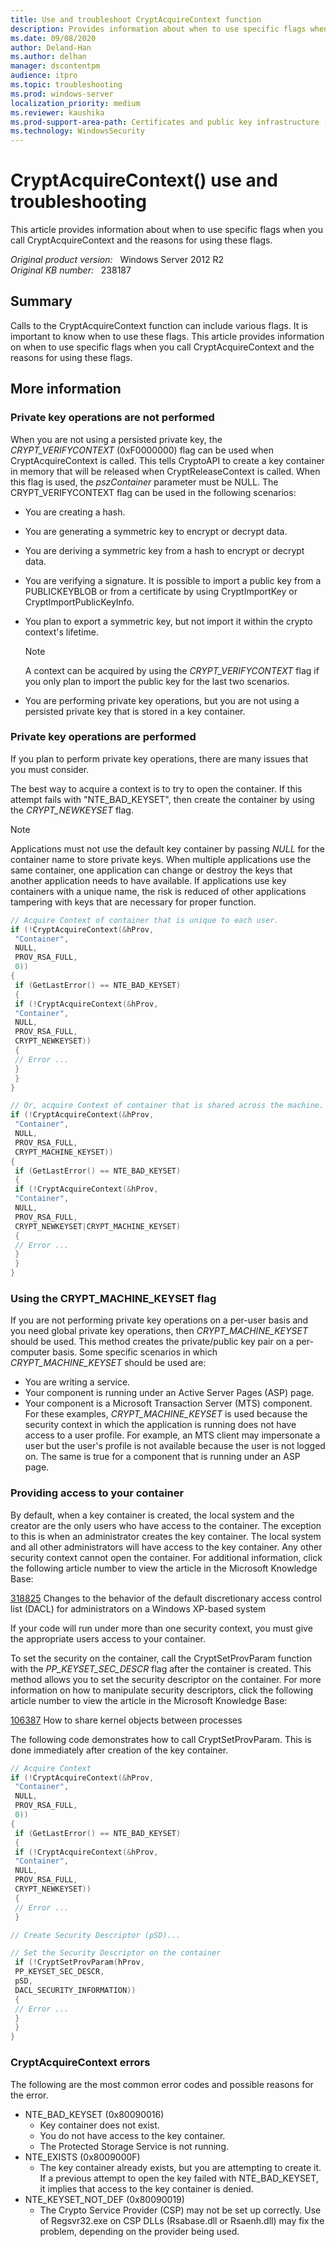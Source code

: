 ```yaml
---
title: Use and troubleshoot CryptAcquireContext function
description: Provides information about when to use specific flags when you call CryptAcquireContext and the reasons for using these flags.
ms.date: 09/08/2020
author: Deland-Han
ms.author: delhan
manager: dscontentpm
audience: itpro
ms.topic: troubleshooting
ms.prod: windows-server
localization_priority: medium
ms.reviewer: kaushika
ms.prod-support-area-path: Certificates and public key infrastructure (PKI)
ms.technology: WindowsSecurity
---
```

# CryptAcquireContext() use and troubleshooting

This article provides information about when to use specific flags when you call CryptAcquireContext and the reasons for using these flags.

_Original product version:_ &nbsp; Windows Server 2012 R2  
_Original KB number:_ &nbsp; 238187

## Summary

Calls to the CryptAcquireContext function can include various flags. It is important to know when to use these flags. This article provides information on when to use specific flags when you call CryptAcquireContext and the reasons for using these flags.

## More information

### Private key operations are not performed

When you are not using a persisted private key, the *CRYPT_VERIFYCONTEXT* (0xF0000000) flag can be used when CryptAcquireContext is called. This tells CryptoAPI to create a key container in memory that will be released when CryptReleaseContext is called. When this flag is used, the *pszContainer* parameter must be NULL. The CRYPT_VERIFYCONTEXT flag can be used in the following scenarios:


- You are creating a hash.
- You are generating a symmetric key to encrypt or decrypt data.
- You are deriving a symmetric key from a hash to encrypt or decrypt data.
- You are verifying a signature. It is possible to import a public key from a PUBLICKEYBLOB or from a certificate by using CryptImportKey or CryptImportPublicKeyInfo.
- You plan to export a symmetric key, but not import it within the crypto context's lifetime.

    > [!NOTE]
    > A context can be acquired by using the *CRYPT_VERIFYCONTEXT* flag if you only plan to import the public key for the last two scenarios.

- You are performing private key operations, but you are not using a persisted private key that is stored in a key container.


### Private key operations are performed

If you plan to perform private key operations, there are many issues that you must consider.

The best way to acquire a context is to try to open the container. If this attempt fails with "NTE_BAD_KEYSET", then create the container by using the *CRYPT_NEWKEYSET* flag.

> [!NOTE]
> Applications must not use the default key container by passing *NULL* for the container name to store private keys. When multiple applications use the same container, one application can change or destroy the keys that another application needs to have available. If applications use key containers with a unique name, the risk is reduced of other applications tampering with keys that are necessary for proper function.

```cpp
// Acquire Context of container that is unique to each user.
if (!CryptAcquireContext(&hProv, 
 "Container", 
 NULL, 
 PROV_RSA_FULL, 
 0))
{
 if (GetLastError() == NTE_BAD_KEYSET)
 {
 if (!CryptAcquireContext(&hProv, 
 "Container", 
 NULL, 
 PROV_RSA_FULL, 
 CRYPT_NEWKEYSET))
 {
 // Error ...
 }
 }
}

// Or, acquire Context of container that is shared across the machine.
if (!CryptAcquireContext(&hProv, 
 "Container", 
 NULL, 
 PROV_RSA_FULL, 
 CRYPT_MACHINE_KEYSET))
{
 if (GetLastError() == NTE_BAD_KEYSET)
 {
 if (!CryptAcquireContext(&hProv, 
 "Container", 
 NULL, 
 PROV_RSA_FULL, 
 CRYPT_NEWKEYSET|CRYPT_MACHINE_KEYSET)
 {
 // Error ...
 }
 }
}

```

### Using the CRYPT_MACHINE_KEYSET flag

If you are not performing private key operations on a per-user basis and you need global private key operations, then *CRYPT_MACHINE_KEYSET* should be used. This method creates the private/public key pair on a per-computer basis. Some specific scenarios in which *CRYPT_MACHINE_KEYSET* should be used are:


- You are writing a service.
- Your component is running under an Active Server Pages (ASP) page.
- Your component is a Microsoft Transaction Server (MTS) component. For these examples, *CRYPT_MACHINE_KEYSET* is used because the security context in which the application is running does not have access to a user profile. For example, an MTS client may impersonate a user but the user's profile is not available because the user is not logged on. The same is true for a component that is running under an ASP page.

### Providing access to your container

By default, when a key container is created, the local system and the creator are the only users who have access to the container. The exception to this is when an administrator creates the key container. The local system and all other administrators will have access to the key container. Any other security context cannot open the container. For additional information, click the following article number to view the article in the Microsoft Knowledge Base:

[318825](https://support.microsoft.com/help/318825) Changes to the behavior of the default discretionary access control list (DACL) for administrators on a Windows XP-based system  

If your code will run under more than one security context, you must give the appropriate users access to your container.

To set the security on the container, call the CryptSetProvParam function with the *PP_KEYSET_SEC_DESCR* flag after the container is created. This method allows you to set the security descriptor on the container. For more information on how to manipulate security descriptors, click the following article number to view the article in the Microsoft Knowledge Base:

[106387](https://support.microsoft.com/help/106387) How to share kernel objects between processes  

The following code demonstrates how to call CryptSetProvParam. This is done immediately after creation of the key container.

```cpp
// Acquire Context 
if (!CryptAcquireContext(&hProv, 
 "Container", 
 NULL, 
 PROV_RSA_FULL, 
 0))
{
 if (GetLastError() == NTE_BAD_KEYSET)
 {
 if (!CryptAcquireContext(&hProv, 
 "Container", 
 NULL, 
 PROV_RSA_FULL, 
 CRYPT_NEWKEYSET))
 {
 // Error ...
 }

// Create Security Descriptor (pSD)...

// Set the Security Descriptor on the container
 if (!CryptSetProvParam(hProv,
 PP_KEYSET_SEC_DESCR,
 pSD,
 DACL_SECURITY_INFORMATION))
 {
 // Error ...
 }
 }
}

```

### CryptAcquireContext errors

The following are the most common error codes and possible reasons for the error.


- NTE_BAD_KEYSET (0x80090016)
  - Key container does not exist.
  - You do not have access to the key container.
  - The Protected Storage Service is not running.
- NTE_EXISTS (0x8009000F)
  - The key container already exists, but you are attempting to create it. If a previous attempt to open the key failed with NTE_BAD_KEYSET, it implies that access to the key container is denied.
- NTE_KEYSET_NOT_DEF (0x80090019)
  - The Crypto Service Provider (CSP) may not be set up correctly. Use of Regsvr32.exe on CSP DLLs (Rsabase.dll or Rsaenh.dll) may fix the problem, depending on the provider being used.
